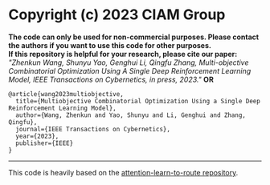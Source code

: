 # Copyright (c) 2023 CIAM Group
**The code can only be used for non-commercial purposes. Please contact the authors if you want to use this code for other purposes.**  
**If this repository is helpful for your research, please cite our paper:<br />**
*"Zhenkun Wang,  Shunyu Yao, Genghui Li, Qingfu Zhang, Multi-objective Combinatorial Optimization Using A Single Deep Reinforcement Learning Model, IEEE Transactions on Cybernetics, in press, 2023."*
**OR**
```
@article{wang2023multiobjective,
  title={Multiobjective Combinatorial Optimization Using a Single Deep Reinforcement Learning Model},
  author={Wang, Zhenkun and Yao, Shunyu and Li, Genghui and Zhang, Qingfu},
  journal={IEEE Transactions on Cybernetics},
  year={2023},
  publisher={IEEE}
}
```
****
This code is heavily based on the [attention-learn-to-route repository](https://github.com/wouterkool/attention-learn-to-route).
